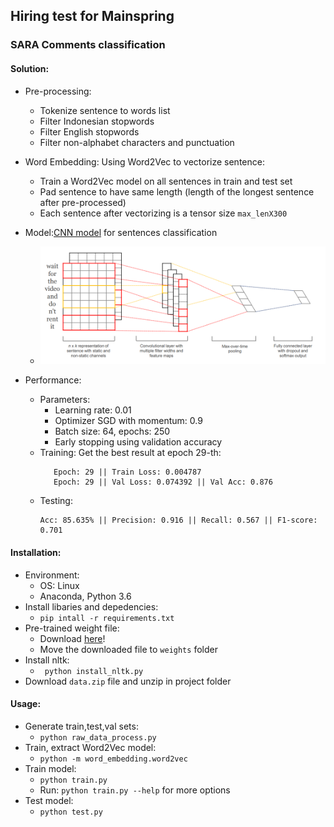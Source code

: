 ## Hiring test for Mainspring
### SARA Comments classification

#### Solution:
- Pre-processing:
    - Tokenize sentence to words list
    - Filter Indonesian stopwords
    - Filter English stopwords
    - Filter non-alphabet characters and punctuation

- Word Embedding: Using Word2Vec to vectorize sentence:
    - Train a Word2Vec model on all sentences in train and test set
    - Pad sentence to have same length (length of the longest sentence after pre-processed)
    - Each sentence after vectorizing is a tensor size ```max_lenX300```

- Model:[CNN model](https://arxiv.org/pdf/1408.5882.pdf) for sentences classification
    - ![Visualization of model](model/model.png)
- Performance:
    - Parameters: 
        - Learning rate: 0.01
        - Optimizer SGD with momentum: 0.9
        - Batch size: 64, epochs: 250
        - Early stopping using validation accuracy
    - Training: Get the best result at epoch 29-th:
        ```
           Epoch: 29 || Train Loss: 0.004787 
           Epoch: 29 || Val Loss: 0.074392 || Val Acc: 0.876
        ```
    - Testing:
        ```
        Acc: 85.635% || Precision: 0.916 || Recall: 0.567 || F1-score: 0.701
        ```

#### Installation:
- Environment:
    - OS: Linux
    - Anaconda, Python 3.6 
- Install libaries and depedencies:
    - ```pip intall -r requirements.txt```
- Pre-trained weight file:
    - Download [here](https://drive.google.com/file/d/1Q-XWxQndD6mb8hDS6LTtRTtXm8RC0CpO/view?usp=sharing)!
    - Move the downloaded file to ```weights``` folder
- Install nltk:
    - ``` python install_nltk.py```
- Download ```data.zip``` file and unzip in project folder
#### Usage:
- Generate train,test,val sets:
    - ```python raw_data_process.py```
- Train, extract Word2Vec model:
    - ```python -m word_embedding.word2vec```
- Train model:
    - ```python train.py```
    - Run: ```python train.py --help``` for more options
- Test model:
    - ```python test.py```